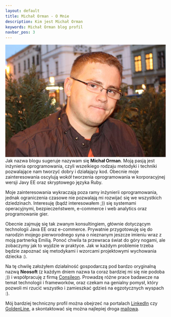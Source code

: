 ```yaml
---
layout: default
title: Michał Orman - O Mnie
description: Kim jest Michał Orman
keywords: Michał Orman blog profil
navbar_pos: 3
---
```

<a href="/images/avatar.jpg" rel="colorbox" title="Powiększ zdjęcie"><img src="/images/avatar.jpg" class="avatar" alt="Michał Orman" /></a>
Jak nazwa blogu sugeruje nazywam się **Michał Orman**. Moją pasją jest inżynieria
oprogramowania, czyli wszelkiego rodzaju metodyki i techniki pozwalające nam
tworzyć dobry i działający kod. Obecnie moje zainteresowania oscylują wokół
tworzenia oprogramowania w korporacyjnej wersji Javy EE oraz skryptowego
języka Ruby.

Moje zainteresowania wykraczają poza ramy inżynierii oprogramowania, jednak
ograniczenia czasowe nie pozwalają mi rozwijać się we wszystkich dziedzinach.
Interesuję (bądź interesowałem ;)) się systemami operacyjnymi, bezpieczeństwem,
e-commerce i web analytics oraz programowanie gier.

Obecnie zajmuję się tak zwanym konsultingiem, głównie dotyczącym technologii
Java EE oraz e-commerce. Prywatnie przygotowuję się do narodzin mojego pierworodnego
syna o nieznanym jeszcze imieniu wraz z moją partnerką Emilią. Ponoć chwila ta
przewraca świat do góry nogami, ale zobaczymy jak to wyjdzie w praktyce.
Jak w każdym problemie trzeba będzie zapoznać się metodykami i wzorcami projektowymi
wychowania dziecka :).

Na tę chwilę założyłem działalność gospodarczą pod bardzo oryginalną nazwą
**Neosoft** (z każdym dniem nazwa ta coraz bardziej mi się nie podoba ;)) i
współpracuję z firmą <a href="http://consileon.pl">Consileon</a>. Prowadzę różne
prace badawcze na temat technologii i frameworków, oraz czekam na genialny
pomysł, który pozwoli mi rzucić wszystko i zamieszkać gdzieś na egzotycznych
wyspach :).

Mój bardziej techniczny profil można obejrzeć na portalach
<a href="http://pl.linkedin.com/in/michalorman" title="Mój profil LinkedIn">LinkedIn</a> czy
<a href="http://www.goldenline.pl/michal-orman" title="Mój profil GoldenLine">GoldenLine</a>, a skontaktować się
można najlepiej droga <a href="mailto:michal.orman@gmail.com">mailową</a>.
